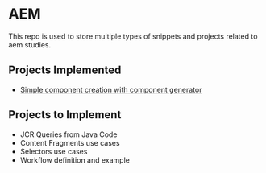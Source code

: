# AEM

This repo is used to store multiple types of snippets and projects related to aem studies.

## Projects Implemented

- [Simple component creation with component generator](./scholastic-starter-kt)

## Projects to Implement

- JCR Queries from Java Code
- Content Fragments use cases
- Selectors use cases
- Workflow definition and example